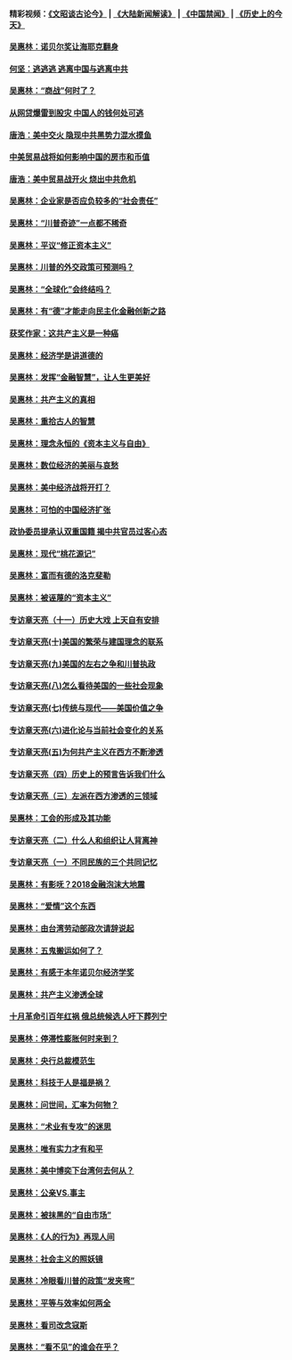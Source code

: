 #### 精彩视频：[《文昭谈古论今》](https://github.com/gfw-breaker/wenzhao/blob/master/README.md?t=12200031) | [《大陆新闻解读》](https://github.com/gfw-breaker/ntdtv-comedy/blob/master/README.md?t=12200031) | [《中国禁闻》](https://github.com/gfw-breaker/ntdtv-news/blob/master/README.md?t=12200031) | [《历史上的今天》](https://github.com/gfw-breaker/today-in-history/blob/master/README.md?t=12200031) 

#### [吴惠林：诺贝尔奖让海耶克翻身](../pages/nsc423/n10890049.md?t=12200031) 

#### [何坚：逃逃逃 逃离中国与逃离中共](../pages/nsc423/n10592891.md?t=12200031) 

#### [吴惠林：“商战”何时了？](../pages/nsc423/n10573558.md?t=12200031) 

#### [从网贷爆雷到股灾 中国人的钱何处可逃](../pages/nsc423/n10572800.md?t=12200031) 

#### [唐浩：美中交火 隐现中共黑势力混水摸鱼](../pages/nsc423/n10544040.md?t=12200031) 

#### [中美贸易战将如何影响中国的房市和币值](../pages/nsc423/n10543697.md?t=12200031) 

#### [唐浩：美中贸易战开火 烧出中共危机](../pages/nsc423/n10540126.md?t=12200031) 

#### [吴惠林：企业家是否应负较多的“社会责任”](../pages/nsc423/n10535022.md?t=12200031) 

#### [吴惠林：“川普奇迹”一点都不稀奇](../pages/nsc423/n10512808.md?t=12200031) 

#### [吴惠林：平议“修正资本主义”](../pages/nsc423/n10495724.md?t=12200031) 

#### [吴惠林：川普的外交政策可预测吗？](../pages/nsc423/n10462387.md?t=12200031) 

#### [吴惠林：“全球化”会终结吗？](../pages/nsc423/n10452838.md?t=12200031) 

#### [吴惠林：有“德”才能走向民主化金融创新之路](../pages/nsc423/n10432292.md?t=12200031) 

#### [获奖作家：这共产主义是一种癌](../pages/nsc423/n10431541.md?t=12200031) 

#### [吴惠林：经济学是讲道德的](../pages/nsc423/n10398014.md?t=12200031) 

#### [吴惠林：发挥“金融智慧”，让人生更美好](../pages/nsc423/n10375019.md?t=12200031) 

#### [吴惠林：共产主义的真相](../pages/nsc423/n10351394.md?t=12200031) 

#### [吴惠林：重拾古人的智慧](../pages/nsc423/n10337691.md?t=12200031) 

#### [吴惠林：理念永恒的《资本主义与自由》](../pages/nsc423/n10316274.md?t=12200031) 

#### [吴惠林：数位经济的美丽与哀愁](../pages/nsc423/n10292946.md?t=12200031) 

#### [吴惠林：美中经济战将开打？](../pages/nsc423/n10258825.md?t=12200031) 

#### [吴惠林：可怕的中国经济扩张](../pages/nsc423/n10219147.md?t=12200031) 

#### [政协委员提承认双重国籍 揭中共官员过客心态](../pages/nsc423/n10208809.md?t=12200031) 

#### [吴惠林：现代“桃花源记”](../pages/nsc423/n10185234.md?t=12200031) 

#### [吴惠林：富而有德的洛克斐勒](../pages/nsc423/n10142264.md?t=12200031) 

#### [吴惠林：被诬蔑的“资本主义”](../pages/nsc423/n10124816.md?t=12200031) 

#### [专访章天亮（十一）历史大戏 上天自有安排](../pages/nsc423/n10094905.md?t=12200031) 

#### [专访章天亮(十)美国的繁荣与建国理念的联系](../pages/nsc423/n10094899.md?t=12200031) 

#### [专访章天亮(九)美国的左右之争和川普执政](../pages/nsc423/n10094889.md?t=12200031) 

#### [专访章天亮(八)怎么看待美国的一些社会现象](../pages/nsc423/n10094857.md?t=12200031) 

#### [专访章天亮(七)传统与现代——美国价值之争](../pages/nsc423/n10093140.md?t=12200031) 

#### [专访章天亮(六)进化论与当前社会变化的关系](../pages/nsc423/n10092036.md?t=12200031) 

#### [专访章天亮(五)为何共产主义在西方不断渗透](../pages/nsc423/n10083620.md?t=12200031) 

#### [专访章天亮（四）历史上的预言告诉我们什么](../pages/nsc423/n10083606.md?t=12200031) 

#### [专访章天亮（三）左派在西方渗透的三领域](../pages/nsc423/n10081115.md?t=12200031) 

#### [吴惠林：工会的形成及其功能](../pages/nsc423/n10080633.md?t=12200031) 

#### [专访章天亮（二）什么人和组织让人背离神](../pages/nsc423/n10076637.md?t=12200031) 

#### [专访章天亮（一）不同民族的三个共同记忆](../pages/nsc423/n10074188.md?t=12200031) 

#### [吴惠林：有影呒？2018金融泡沫大地震](../pages/nsc423/n10040534.md?t=12200031) 

#### [吴惠林：“爱情”这个东西](../pages/nsc423/n10019423.md?t=12200031) 

#### [吴惠林：由台湾劳动部政次请辞说起](../pages/nsc423/n9979679.md?t=12200031) 

#### [吴惠林：五鬼搬运如何了？](../pages/nsc423/n9925338.md?t=12200031) 

#### [吴惠林：有感于本年诺贝尔经济学奖](../pages/nsc423/n9871883.md?t=12200031) 

#### [吴惠林：共产主义渗透全球](../pages/nsc423/n9812748.md?t=12200031) 

#### [十月革命引百年红祸 俄总统候选人吁下葬列宁](../pages/nsc423/n9810182.md?t=12200031) 

#### [吴惠林：停滞性膨胀何时来到？](../pages/nsc423/n9764136.md?t=12200031) 

#### [吴惠林：央行总裁模范生](../pages/nsc423/n9728134.md?t=12200031) 

#### [吴惠林：科技于人是福是祸？](../pages/nsc423/n9672982.md?t=12200031) 

#### [吴惠林：问世间，汇率为何物？](../pages/nsc423/n9621788.md?t=12200031) 

#### [吴惠林：“术业有专攻”的迷思](../pages/nsc423/n9580363.md?t=12200031) 

#### [吴惠林：唯有实力才有和平](../pages/nsc423/n9529599.md?t=12200031) 

#### [吴惠林：美中博奕下台湾何去何从？](../pages/nsc423/n9483598.md?t=12200031) 

#### [吴惠林：公亲VS.事主](../pages/nsc423/n9425637.md?t=12200031) 

#### [吴惠林：被抹黑的“自由市场”](../pages/nsc423/n9351545.md?t=12200031) 

#### [吴惠林：《人的行为》再现人间](../pages/nsc423/n9296339.md?t=12200031) 

#### [吴惠林：社会主义的照妖镜](../pages/nsc423/n9243460.md?t=12200031) 

#### [吴惠林：冷眼看川普的政策“发夹弯”](../pages/nsc423/n9120684.md?t=12200031) 

#### [吴惠林：平等与效率如何两全](../pages/nsc423/n9075430.md?t=12200031) 

#### [吴惠林：看司改念寇斯](../pages/nsc423/n9024915.md?t=12200031) 

#### [吴惠林：“看不见”的谁会在乎？](../pages/nsc423/n8977488.md?t=12200031) 

